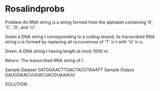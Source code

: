# Rosalindprobs

Problem
An RNA string is a string formed from the alphabet containing 'A', 'C', 'G', and 'U'.

Given a DNA string t corresponding to a coding strand, its transcribed RNA string u is formed by replacing all occurrences of 'T' in t with 'U' in u.

Given: A DNA string t having length at most 1000 nt.

Return: The transcribed RNA string of t.

Sample Dataset
GATGGAACTTGACTACGTAAATT
Sample Output
GAUGGAACUUGACUACGUAAAUU



SOLUTION:

